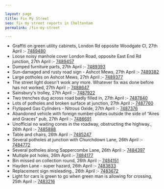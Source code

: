 ```yaml
---

layout: page
title: Fix My Street
seo: fix my street reports in Cheltenham
permalink: /fix-my-street

---
```


<!-- fix_marker starts -->

- Graffiti on green utility cabinets, London Rd opposite Woodgate Cl, 27th April :- [7489480](https://www.fixmystreet.com/report/7489480)
- Loose noisy manhole cover London Road, opposite East End Rd junction, 27th April :- [7489457](https://www.fixmystreet.com/report/7489457)
- Dumped furniture parts, 27th April :- [7489393](https://www.fixmystreet.com/report/7489393)
- Sun-damaged and rusty road sign - Ashcot Mews, 27th April :- [7489382](https://www.fixmystreet.com/report/7489382)
- Large potholes on Ashcot Mews, 27th April :- [7489377](https://www.fixmystreet.com/report/7489377)
- The street light doesn't work any more. Whatever fix was done before has not worked, 27th April :- [7488647](https://www.fixmystreet.com/report/7488647)
- Sainsbury's trolley, 27th April :- [7487922](https://www.fixmystreet.com/report/7487922)
- Two trenches dug across road badly filled in, 27th April :- [7487840](https://www.fixmystreet.com/report/7487840)
- Lots of potholes and broken surface at junction, 27th April :- [7487760](https://www.fixmystreet.com/report/7487760)
- Flytipped Gas Cylinders - Nitrous Oxide, 27th April :- [7487376](https://www.fixmystreet.com/report/7487376)
- Abandoned vehicle with foreign number-plates outside the side of “Aires and Graces” pub, 27th April :- [7486691](https://www.fixmystreet.com/report/7486691)
- Unofficial no waiting cones in the roadway, obstructing the highway., 26th April :- [7485888](https://www.fixmystreet.com/report/7485888)
- Table and chairs, 26th April :- [7485247](https://www.fixmystreet.com/report/7485247)
- Several potholes at junction with Churchdown Lane, 26th April :- [7484772](https://www.fixmystreet.com/report/7484772)
- Several potholes along Sappercombe Lane, 26th April :- [7484397](https://www.fixmystreet.com/report/7484397)
- Multiple pot holes, 26th April :- [7484177](https://www.fixmystreet.com/report/7484177)
- Bin missed on collection round, 26th April :- [7484151](https://www.fixmystreet.com/report/7484151)
- Hayden Lane - super hazard, 26th April :- [7483833](https://www.fixmystreet.com/report/7483833)
- Replacement sign misleading., 26th April :- [7483672](https://www.fixmystreet.com/report/7483672)
- Light for cars is green to go when green man is allowing for crossing, 25th April :- [7483216](https://www.fixmystreet.com/report/7483216)

<!-- fix_marker ends -->